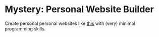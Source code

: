 # Mystery: Personal Website Builder

Create personal personal websites like [this](https://sanikanav.github.io) with (very) minimal programming skills.